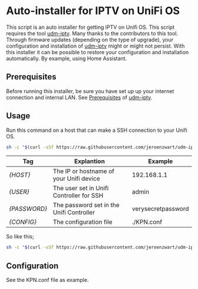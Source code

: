 # Auto-installer for IPTV on UniFi OS
This script is an auto installer for getting IPTV on Unifi OS. This script requires the tool [udm-iptv](https://github.com/fabianishere/udm-iptv). Many thanks to the contributors to this tool. Through firmware updates (depending on the type of upgrade), your configuration and installation of [udm-iptv](https://github.com/fabianishere/udm-iptv) might or might not persist. With this installer it can be possible to restore your configuration and installation automatically. By example, using Home Assistant.

## Prerequisites
Before running this installer, be sure you have set up up your internet connection and internal LAN. See [Prerequisites](https://github.com/fabianishere/udm-iptv#prerequisites) of [udm-iptv](https://github.com/fabianishere/udm-iptv).

## Usage
Run this command on a host that can make a SSH connection to your Unifi OS.
```bash
sh -c "$(curl -sSf https://raw.githubusercontent.com/jeroenzwart/udm-iptv-autoinstaller/main/installer.sh | sh -s -- -h {HOST} -u {USER} -p {PASSWORD} {CONFIG})"
```
| Tag          | Explantion                               | Example            |
|--------------|------------------------------------------|--------------------|
| *{HOST}*     | The IP or hostname of your Unifi device  | 192.168.1.1        | 
| *{USER}*     | The user set in Unifi Controller for SSH | admin              |
| *{PASSWORD}* | The password set in the Unifi Controller | verysecretpassword |
| *{CONFIG}*   | The configuration file                   | ./KPN.conf         |

So like this;
```bash
sh -c "$(curl -sSf https://raw.githubusercontent.com/jeroenzwart/udm-iptv-autoinstaller/main/installer.sh | sh -s -- -h 192.168.1.1 -u admin -p 's3cr3T!' './MyProvider.conf')"
```

## Configuration
See the KPN.conf file as example.
